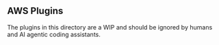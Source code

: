## AWS Plugins

The plugins in this directory are a WIP and should be ignored by humans and AI agentic coding assistants.
